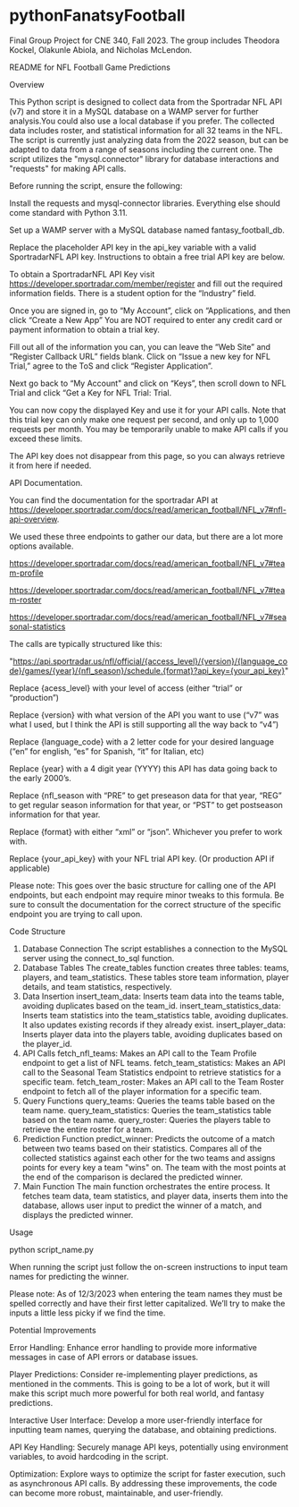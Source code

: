 # pythonFanatsyFootball
Final Group Project for CNE 340, Fall 2023.
The group includes Theodora Kockel, Olakunle Abiola, and Nicholas McLendon.


README for NFL Football Game Predictions

Overview

This Python script is designed to collect data from the Sportradar NFL API (v7) and store it in a MySQL database on a WAMP server for further analysis.You could also use a local database if you prefer. The collected data includes roster, and statistical information for all 32 teams in the NFL. The script is currently just analyzing data from the 2022 season, but can be adapted to data from a range of seasons including the current one. The script utilizes the "mysql.connector" library for database interactions and "requests" for making API calls.


Before running the script, ensure the following: 

Install the requests and mysql-connector libraries. Everything else should come standard with Python 3.11. 

Set up a WAMP server with a MySQL database named fantasy_football_db.

Replace the placeholder API key in the api_key variable with a valid SportradarNFL API key. Instructions to obtain a free trial API key are below.

To obtain a SportradarNFL API Key visit https://developer.sportradar.com/member/register and fill out the required information fields. There is a student option for the “Industry” field. 

Once you are signed in, go to “My Account”, click on “Applications, and then click “Create a New App” You are NOT required to enter any credit card or payment information to obtain a trial key.

Fill out all of the information you can, you can leave the “Web Site” and “Register Callback URL” fields blank. Click on “Issue a new key for NFL Trial,” agree to the ToS and click “Register Application”. 

Next go back to “My Account" and click on “Keys”, then scroll down to NFL Trial and click “Get a Key for NFL Trial: Trial. 

You can now copy the displayed Key and use it for your API calls. Note that this trial key can only make one request per second, and only up to 1,000 requests per month. You may be temporarily unable to make API calls if you exceed these limits.

The API key does not disappear from this page, so you can always retrieve it from here if needed.


API Documentation.

You can find the documentation for the sportradar API at https://developer.sportradar.com/docs/read/american_football/NFL_v7#nfl-api-overview.

We used these three endpoints to gather our data, but there are a lot more options available.

https://developer.sportradar.com/docs/read/american_football/NFL_v7#team-profile

https://developer.sportradar.com/docs/read/american_football/NFL_v7#team-roster

https://developer.sportradar.com/docs/read/american_football/NFL_v7#seasonal-statistics


The calls are typically structured like this:

"https://api.sportradar.us/nfl/official/{access_level}/{version}/{language_code}/games/{year}/{nfl_season}/schedule.{format}?api_key={your_api_key}"

Replace {acess_level} with your level of access (either “trial” or “production”)

Replace {version} with what version of the API you want to use (“v7” was what I used, but I think the API is still supporting all the way back to “v4”)

Replace {language_code} with a 2 letter code for your desired language (“en” for english, “es” for Spanish, “it” for Italian, etc)

Replace {year} with a 4 digit year (YYYY) this API has data going back to the early 2000’s.

Replace {nfl_season with “PRE” to get preseason data for that year,  “REG” to get regular season information for that year, or  “PST” to get postseason information for that year.

Replace {format} with either “xml” or “json”. Whichever you prefer to work with.

Replace {your_api_key} with your NFL trial API key. (Or production API if applicable)

Please note: This goes over the basic structure for calling one of the API endpoints, but each endpoint may require minor tweaks to this formula. Be sure to consult the documentation for the correct structure of the specific endpoint you are trying to call upon.


Code Structure
1. Database Connection
The script establishes a connection to the MySQL server using the connect_to_sql function.
2. Database Tables
The create_tables function creates three tables: teams, players, and team_statistics. These tables store team information, player details, and team statistics, respectively.
3. Data Insertion
insert_team_data: Inserts team data into the teams table, avoiding duplicates based on the team_id.
insert_team_statistics_data: Inserts team statistics into the team_statistics table, avoiding duplicates. It also updates existing records if they already exist.
insert_player_data: Inserts player data into the players table, avoiding duplicates based on the player_id.
4. API Calls
fetch_nfl_teams: Makes an API call to the Team Profile endpoint to get a list of NFL teams.
fetch_team_statistics: Makes an API call to the Seasonal Team Statistics endpoint to retrieve statistics for a specific team.
fetch_team_roster: Makes an API call to the Team Roster endpoint to fetch all of the player information for a specific team.
5. Query Functions
query_teams: Queries the teams table based on the team name.
query_team_statistics: Queries the team_statistics table based on the team name.
query_roster: Queries the players table to retrieve the entire roster for a team.
6. Prediction Function
predict_winner: Predicts the outcome of a match between two teams based on their statistics. Compares all of the collected statistics against each other for the two teams and assigns points for every key a team "wins" on. The team with the most points at the end of the comparison is declared the predicted winner.
7. Main Function
The main function orchestrates the entire process. It fetches team data, team statistics, and player data, inserts them into the database, allows user input to predict the winner of a match, and displays the predicted winner.

Usage

python script_name.py

When running the script just follow the on-screen instructions to input team names for predicting the winner. 


Please note: As of 12/3/2023 when entering the team names they must be spelled correctly and have their first letter capitalized. We’ll try to make the inputs a little less picky if we find the time.

Potential Improvements

Error Handling: Enhance error handling to provide more informative messages in case of API errors or database issues.


Player Predictions: Consider re-implementing player predictions, as mentioned in the comments. This is going to be a lot of work, but it will make this script much more powerful for both real world, and fantasy predictions.


Interactive User Interface: Develop a more user-friendly interface for inputting team names, querying the database, and obtaining predictions.


API Key Handling: Securely manage API keys, potentially using environment variables, to avoid hardcoding in the script.


Optimization: Explore ways to optimize the script for faster execution, such as asynchronous API calls.
By addressing these improvements, the code can become more robust, maintainable, and user-friendly.
